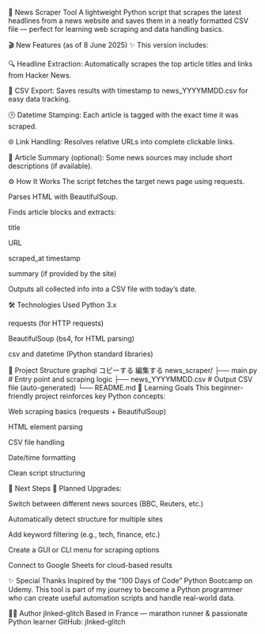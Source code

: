 📰 News Scraper Tool
A lightweight Python script that scrapes the latest headlines from a news website and saves them in a neatly formatted CSV file — perfect for learning web scraping and data handling basics.

🎬 New Features (as of 8 June 2025)
✨ This version includes:

🔍 Headline Extraction: Automatically scrapes the top article titles and links from Hacker News.

📄 CSV Export: Saves results with timestamp to news_YYYYMMDD.csv for easy data tracking.

🕒 Datetime Stamping: Each article is tagged with the exact time it was scraped.

🌐 Link Handling: Resolves relative URLs into complete clickable links.

📑 Article Summary (optional): Some news sources may include short descriptions (if available).

⚙️ How It Works
The script fetches the target news page using requests.

Parses HTML with BeautifulSoup.

Finds article blocks and extracts:

title

URL

scraped_at timestamp

summary (if provided by the site)

Outputs all collected info into a CSV file with today’s date.

🛠 Technologies Used
Python 3.x

requests (for HTTP requests)

BeautifulSoup (bs4, for HTML parsing)

csv and datetime (Python standard libraries)

📁 Project Structure
graphql
コピーする
編集する
news_scraper/
├── main.py           # Entry point and scraping logic
├── news_YYYYMMDD.csv # Output CSV file (auto-generated)
└── README.md
🧠 Learning Goals
This beginner-friendly project reinforces key Python concepts:

Web scraping basics (requests + BeautifulSoup)

HTML element parsing

CSV file handling

Date/time formatting

Clean script structuring

🚀 Next Steps
🔧 Planned Upgrades:

Switch between different news sources (BBC, Reuters, etc.)

Automatically detect structure for multiple sites

Add keyword filtering (e.g., tech, finance, etc.)

Create a GUI or CLI menu for scraping options

Connect to Google Sheets for cloud-based results

✨ Special Thanks
Inspired by the “100 Days of Code” Python Bootcamp on Udemy.
This tool is part of my journey to become a Python programmer who can create useful automation scripts and handle real-world data.

🧑‍💻 Author
jInked-glitch
Based in France — marathon runner & passionate Python learner
GitHub: jInked-glitch
